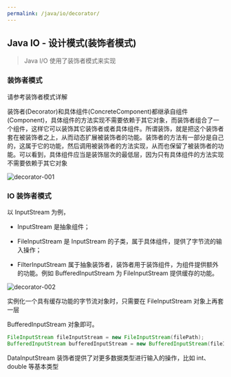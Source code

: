 ```yaml
---
permalink: /java/io/decorator/
---
```



## Java IO - 设计模式(装饰者模式)

> Java I/O 使用了装饰者模式来实现

### 装饰者模式

请参考装饰者模式详解

装饰者(Decorator)和具体组件(ConcreteComponent)都继承自组件(Component)，具体组件的方法实现不需要依赖于其它对象，而装饰者组合了一个组件，这样它可以装饰其它装饰者或者具体组件。所谓装饰，就是把这个装饰者套在被装饰者之上，从而动态扩展被装饰者的功能。装饰者的方法有一部分是自己的，这属于它的功能，然后调用被装饰者的方法实现，从而也保留了被装饰者的功能。可以看到，具体组件应当是装饰层次的最低层，因为只有具体组件的方法实现不需要依赖于其它对象

![decorator-001](https://caohonghua.github.io/knowledge/assets/images/java/io/decorator/decorator-001.png)

### IO 装饰者模式

以 InputStream 为例，

* InputStream 是抽象组件；

* FileInputStream 是 InputStream 的子类，属于具体组件，提供了字节流的输入操作；

* FilterInputStream 属于抽象装饰者，装饰者用于装饰组件，为组件提供额外的功能。例如 BufferedInputStream 为 FileInputStream 提供缓存的功能。

![decorator-002](https://caohonghua.github.io/knowledge/assets/images/java/io/decorator/decorator-002.png)


实例化一个具有缓存功能的字节流对象时，只需要在 FileInputStream 对象上再套一层 

BufferedInputStream 对象即可。

```java
FileInputStream fileInputStream = new FileInputStream(filePath);
BufferedInputStream bufferedInputStream = new BufferedInputStream(fileInputStream);
```

DataInputStream 装饰者提供了对更多数据类型进行输入的操作，比如 int、double 等基本类型

